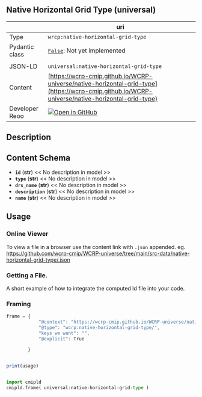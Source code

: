 

<section id="info">

# Native Horizontal Grid Type  (universal)

|  | uri |
| --- | --- |
| Type | `wrcp:native-horizontal-grid-type` |
| Pydantic class | [`False`](https://github.com/ESGF/esgf-vocab/blob/main/src/esgvoc/api/data_descriptors/False.py):  Not yet implemented |
| | |
| JSON-LD | `universal:native-horizontal-grid-type` |
| Content | [https://wcrp-cmip.github.io/WCRP-universe/native-horizontal-grid-type](https://wcrp-cmip.github.io/WCRP-universe/native-horizontal-grid-type) |
| Developer Reoo | [![Open in GitHub](https://img.shields.io/badge/Open-GitHub-blue?logo=github&style=flat-square)](https://github.com/wcrp-cmip/WCRP-universe/tree/main/src-data/native-horizontal-grid-type) |


</section>
    

<section id="description">

## Description

</section>


<section id="schema">

## Content Schema

- **`id`** (**str**) 
  << No description in model >>
- **`type`** (**str**) 
  << No description in model >>
- **`drs_name`** (**str**) 
  << No description in model >>
- **`description`** (**str**) 
  << No description in model >>
- **`name`** (**str**) 
  << No description in model >>





</section>   

<section id="usage">

## Usage

### Online Viewer 
To view a file in a browser use the content link with `.json` appended. eg. https://github.com/wcrp-cmip/WCRP-universe/tree/main/src-data/native-horizontal-grid-type/.json

### Getting a File. 

A short example of how to integrate the computed ld file into your code. 

### Framing
```js
frame = {
            "@context": "https://wcrp-cmip.github.io/WCRP-universe/native-horizontal-grid-type/_context_",
            "@type": "wcrp:native-horizontal-grid-type/",
            "keys we want": "",
            "@explicit": True

        }
        

print(usage)

```

```python

import cmipld
cmipld.frame( universal:native-horizontal-grid-type )

```
</section>

    